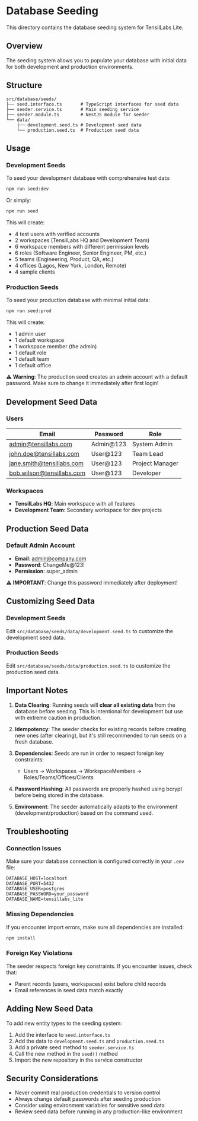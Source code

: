 # Database Seeding

This directory contains the database seeding system for TensilLabs Lite.

## Overview

The seeding system allows you to populate your database with initial data for both development and production environments.

## Structure

```
src/database/seeds/
├── seed.interface.ts       # TypeScript interfaces for seed data
├── seeder.service.ts       # Main seeding service
├── seeder.module.ts        # NestJS module for seeder
└── data/
    ├── development.seed.ts # Development seed data
    └── production.seed.ts  # Production seed data
```

## Usage

### Development Seeds

To seed your development database with comprehensive test data:

```bash
npm run seed:dev
```

Or simply:

```bash
npm run seed
```

This will create:
- 4 test users with verified accounts
- 2 workspaces (TensilLabs HQ and Development Team)
- 6 workspace members with different permission levels
- 6 roles (Software Engineer, Senior Engineer, PM, etc.)
- 5 teams (Engineering, Product, QA, etc.)
- 4 offices (Lagos, New York, London, Remote)
- 4 sample clients

### Production Seeds

To seed your production database with minimal initial data:

```bash
npm run seed:prod
```

This will create:
- 1 admin user
- 1 default workspace
- 1 workspace member (the admin)
- 1 default role
- 1 default team
- 1 default office

⚠️ **Warning**: The production seed creates an admin account with a default password. Make sure to change it immediately after first login!

## Development Seed Data

### Users
| Email | Password | Role |
|-------|----------|------|
| admin@tensillabs.com | Admin@123 | System Admin |
| john.doe@tensillabs.com | User@123 | Team Lead |
| jane.smith@tensillabs.com | User@123 | Project Manager |
| bob.wilson@tensillabs.com | User@123 | Developer |

### Workspaces
- **TensilLabs HQ**: Main workspace with all features
- **Development Team**: Secondary workspace for dev projects

## Production Seed Data

### Default Admin Account
- **Email**: admin@company.com
- **Password**: ChangeMe@123!
- **Permission**: super_admin

⚠️ **IMPORTANT**: Change this password immediately after deployment!

## Customizing Seed Data

### Development Seeds

Edit `src/database/seeds/data/development.seed.ts` to customize the development seed data.

### Production Seeds

Edit `src/database/seeds/data/production.seed.ts` to customize the production seed data.

## Important Notes

1. **Data Clearing**: Running seeds will **clear all existing data** from the database before seeding. This is intentional for development but use with extreme caution in production.

2. **Idempotency**: The seeder checks for existing records before creating new ones (after clearing), but it's still recommended to run seeds on a fresh database.

3. **Dependencies**: Seeds are run in order to respect foreign key constraints:
   - Users → Workspaces → WorkspaceMembers → Roles/Teams/Offices/Clients

4. **Password Hashing**: All passwords are properly hashed using bcrypt before being stored in the database.

5. **Environment**: The seeder automatically adapts to the environment (development/production) based on the command used.

## Troubleshooting

### Connection Issues
Make sure your database connection is configured correctly in your `.env` file:

```env
DATABASE_HOST=localhost
DATABASE_PORT=5432
DATABASE_USER=postgres
DATABASE_PASSWORD=your_password
DATABASE_NAME=tensillabs_lite
```

### Missing Dependencies
If you encounter import errors, make sure all dependencies are installed:

```bash
npm install
```

### Foreign Key Violations
The seeder respects foreign key constraints. If you encounter issues, check that:
- Parent records (users, workspaces) exist before child records
- Email references in seed data match exactly

## Adding New Seed Data

To add new entity types to the seeding system:

1. Add the interface to `seed.interface.ts`
2. Add the data to `development.seed.ts` and `production.seed.ts`
3. Add a private seed method to `seeder.service.ts`
4. Call the new method in the `seed()` method
5. Import the new repository in the service constructor

## Security Considerations

- Never commit real production credentials to version control
- Always change default passwords after seeding production
- Consider using environment variables for sensitive seed data
- Review seed data before running in any production-like environment
